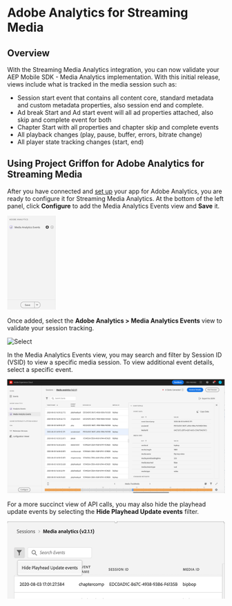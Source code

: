 # Adobe Analytics for Streaming Media

## Overview

With the Streaming Media Analytics integration, you can now validate your AEP Mobile SDK - Media Analytics implementation.  With this initial release, views include what is tracked in the media session such as:
* Session start event that contains all content core, standard metadata and custom metadata properties, also session end and complete.
* Ad break Start and Ad start event will all ad properties attached, also skip and complete event for both
* Chapter Start with all properties and chapter skip and complete events
* All playback changes (play, pause, buffer, errors, bitrate change)
* All player state tracking changes (start, end)

## Using Project Griffon for Adobe Analytics for Streaming Media

After you have connected and [set up](../set-up-project-griffon.md) your app for Adobe Analytics, you are ready to configure it for Streaming Media Analytics.  At the bottom of the left panel, click **Configure** to add the Media Analytics Events view and **Save** it.

![Configure](../../../.gitbook/assets/configure-media-events-resize.png)

Once added, select the **Adobe Analytics > Media Analytics Events** view to validate your session tracking.

![Select](../../../.gitbook/assets/select-media-analytics-events-resize.png)

In the Media Analytics Events view, you may search and filter by Session ID (VSID) to view a specific media session.  To view additional event details, select a specific event.

![Media Events](../../../.gitbook/assets/griffon-media.png)


For a more succinct view of API calls, you may also hide the playhead update events by selecting the **Hide Playhead Update events** filter.

![Hide Playhead](../../../.gitbook/assets/hide-playhead-resize.png)


